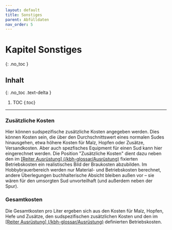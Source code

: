 ```yaml
---
layout: default
title: Sonstiges
parent: Abfülldaten
nav_order: 5
---
```


# Kapitel Sonstiges
{: .no_toc }

## Inhalt
{: .no_toc .text-delta }

1. TOC
{:toc}

---

### Zusätzliche Kosten
Hier können sudspezifische zusätzliche Kosten angegeben werden.
Dies können Kosten sein, die über den Durchschnittswert eines normalen Sudes hinausgehen, etwa höhere Kosten für Malz, Hopfen oder Zusätze, Versandkosten. Aber auch spezfisches Equipment für einen Sud kann hier eingerechnet werden. Die Position "Zusätzliche Kosten" dient dazu neben den im [[Reiter Ausrüstung] (/kbh-glossar/Ausrüstung)](/kbh-glossar/Ausrüstung) fixierten Betriebskosten ein realistisches Bild der Braukosten abzubilden. Im Hobbybrauerbereich werden nur Material- und Betriebskosten berechnet, andere Überlegungen buchhalterische Absicht bleiben außen vor – sie wären für den umsorgten Sud unvorteilhaft (und außerdem neben der Spur).

### Gesamtkosten
Die Gesamtkosten pro Liter ergeben sich aus den Kosten für Malz, Hopfen, Hefe und Zusätze, den sudspezifischen zusätzlichen Kosten und den im [[Reiter Ausrüstung] (/kbh-glossar/Ausrüstung)](/kbh-glossar/Ausrüstung) definierten Betriebskosten.